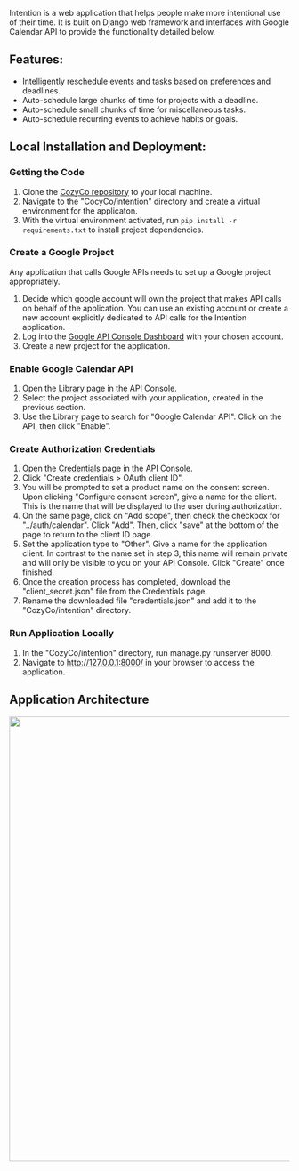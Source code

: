 Intention is a web application that helps people make more intentional use of their time. It is built on Django web framework and interfaces with Google Calendar API to provide the functionality detailed below.

## Features:

- Intelligently reschedule events and tasks based on preferences and deadlines.
- Auto-schedule large chunks of time for projects with a deadline.
- Auto-schedule small chunks of time for miscellaneous tasks.
- Auto-schedule recurring events to achieve habits or goals.

## Local Installation and Deployment:

### Getting the Code
1. Clone the [CozyCo repository](https://github.com/StanfordCS194/CozyCo.git) to your local machine.
2. Navigate to the "CocyCo/intention" directory and create a virtual environment for the applicaton.
3. With the virtual environment activated, run ```pip install -r requirements.txt``` to install project dependencies.

### Create a Google Project
Any application that calls Google APIs needs to set up a Google project appropriately. 
1. Decide which google account will own the project that makes API calls on behalf of the application. You can use an existing account or create a new account explicitly dedicated to API calls for the Intention application.
2. Log into the [Google API Console Dashboard](https://console.developers.google.com/apis/dashboard?project=intention-webapp) with your chosen account.
3. Create a new project for the application.

### Enable Google Calendar API
1. Open the [Library](https://console.developers.google.com/apis/library?refresh=1) page in the API Console.
2. Select the project associated with your application, created in the previous section.
3. Use the Library page to search for "Google Calendar API". Click on the API, then click "Enable".

### Create Authorization Credentials
1. Open the [Credentials](https://console.developers.google.com/apis/credentials?refresh=1) page in the API Console.
2. Click "Create credentials > OAuth client ID".
3. You will be prompted to set a product name on the consent screen. Upon clicking "Configure consent screen", give a name for the client. This is the name that will be displayed to the user during authorization.
4. On the same page, click on "Add scope", then check the checkbox for "../auth/calendar". Click "Add". Then, click "save" at the bottom of the page to return to the client ID page.
3. Set the application type to "Other". Give a name for the application client. In contrast to the name set in step 3, this name will remain private and will only be visible to you on your API Console. Click "Create" once finished.
4. Once the creation process has completed, download the "client_secret.json" file from the Credentials page.
5. Rename the downloaded file "credentials.json" and add it to the "CozyCo/intention" directory.

### Run Application Locally
1. In the "CozyCo/intention" directory, run manage.py runserver 8000.
2. Navigate to http://127.0.0.1:8000/ in your browser to access the application.


## Application Architecture

<img src="https://github.com/StanfordCS194/Team-5/blob/master/team-photos/simple-site-flow.jpg" width="800">
